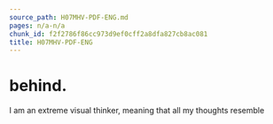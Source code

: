 ```yaml
---
source_path: H07MHV-PDF-ENG.md
pages: n/a-n/a
chunk_id: f2f2786f86cc973d9ef0cff2a8dfa827cb8ac081
title: H07MHV-PDF-ENG
---
```

# behind.

I am an extreme visual thinker, meaning that all my thoughts resemble
